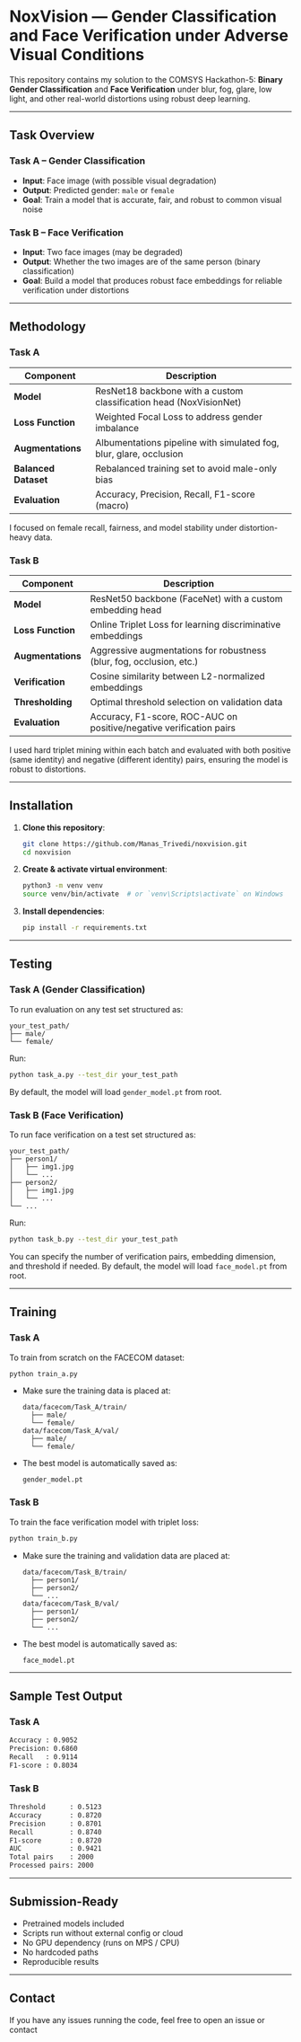 # NoxVision — Gender Classification and Face Verification under Adverse Visual Conditions

This repository contains my solution to the COMSYS Hackathon-5:
**Binary Gender Classification** and **Face Verification** under blur, fog, glare, low light, and other real-world distortions using robust deep learning.

---

## Task Overview

### Task A – Gender Classification

- **Input**: Face image (with possible visual degradation)
- **Output**: Predicted gender: `male` or `female`
- **Goal**: Train a model that is accurate, fair, and robust to common visual noise

### Task B – Face Verification

- **Input**: Two face images (may be degraded)
- **Output**: Whether the two images are of the same person (binary classification)
- **Goal**: Build a model that produces robust face embeddings for reliable verification under distortions

---

## Methodology

### Task A

| Component            | Description |
|----------------------|-------------|
| **Model**            | ResNet18 backbone with a custom classification head (NoxVisionNet) |
| **Loss Function**    | Weighted Focal Loss to address gender imbalance |
| **Augmentations**    | Albumentations pipeline with simulated fog, blur, glare, occlusion |
| **Balanced Dataset** | Rebalanced training set to avoid male-only bias |
| **Evaluation**       | Accuracy, Precision, Recall, F1-score (macro) |

I focused on female recall, fairness, and model stability under distortion-heavy data.

### Task B

| Component            | Description |
|----------------------|-------------|
| **Model**            | ResNet50 backbone (FaceNet) with a custom embedding head |
| **Loss Function**    | Online Triplet Loss for learning discriminative embeddings |
| **Augmentations**    | Aggressive augmentations for robustness (blur, fog, occlusion, etc.) |
| **Verification**     | Cosine similarity between L2-normalized embeddings |
| **Thresholding**     | Optimal threshold selection on validation data |
| **Evaluation**       | Accuracy, F1-score, ROC-AUC on positive/negative verification pairs |

I used hard triplet mining within each batch and evaluated with both positive (same identity) and negative (different identity) pairs, ensuring the model is robust to distortions.

---

## Installation

1. **Clone this repository**:
   ```bash
   git clone https://github.com/Manas_Trivedi/noxvision.git
   cd noxvision
   ```

2. **Create & activate virtual environment**:
   ```bash
   python3 -m venv venv
   source venv/bin/activate  # or `venv\Scripts\activate` on Windows
   ```

3. **Install dependencies**:
   ```bash
   pip install -r requirements.txt
   ```

---

## Testing

### Task A (Gender Classification)

To run evaluation on any test set structured as:

```
your_test_path/
├── male/
└── female/
```

Run:

```bash
python task_a.py --test_dir your_test_path
```

By default, the model will load `gender_model.pt` from root.

### Task B (Face Verification)

To run face verification on a test set structured as:

```
your_test_path/
├── person1/
│   ├── img1.jpg
│   └── ...
├── person2/
│   ├── img1.jpg
│   └── ...
└── ...
```

Run:

```bash
python task_b.py --test_dir your_test_path
```

You can specify the number of verification pairs, embedding dimension, and threshold if needed. By default, the model will load `face_model.pt` from root.

---

## Training

### Task A

To train from scratch on the FACECOM dataset:

```bash
python train_a.py
```

- Make sure the training data is placed at:
  ```
  data/facecom/Task_A/train/
    ├── male/
    └── female/
  data/facecom/Task_A/val/
    ├── male/
    └── female/
  ```

- The best model is automatically saved as:
  ```
  gender_model.pt
  ```

### Task B

To train the face verification model with triplet loss:

```bash
python train_b.py
```

- Make sure the training and validation data are placed at:
  ```
  data/facecom/Task_B/train/
    ├── person1/
    ├── person2/
    └── ...
  data/facecom/Task_B/val/
    ├── person1/
    ├── person2/
    └── ...
  ```

- The best model is automatically saved as:
  ```
  face_model.pt
  ```

---

## Sample Test Output

### Task A

```bash
Accuracy : 0.9052
Precision: 0.6860
Recall   : 0.9114
F1-score : 0.8034
```

### Task B

```bash
Threshold      : 0.5123
Accuracy       : 0.8720
Precision      : 0.8701
Recall         : 0.8740
F1-score       : 0.8720
AUC            : 0.9421
Total pairs    : 2000
Processed pairs: 2000
```

---

## Submission-Ready

- Pretrained models included
- Scripts run without external config or cloud
- No GPU dependency (runs on MPS / CPU)
- No hardcoded paths
- Reproducible results

---

## Contact

If you have any issues running the code, feel free to open an issue or contact
